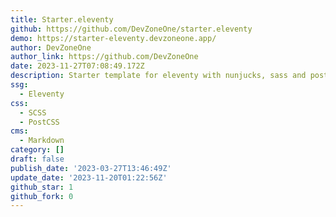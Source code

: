 ```yaml
---
title: Starter.eleventy
github: https://github.com/DevZoneOne/starter.eleventy
demo: https://starter-eleventy.devzoneone.app/
author: DevZoneOne
author_link: https://github.com/DevZoneOne
date: 2023-11-27T07:08:49.172Z
description: Starter template for eleventy with nunjucks, sass and postcss
ssg:
  - Eleventy
css:
  - SCSS
  - PostCSS
cms:
  - Markdown
category: []
draft: false
publish_date: '2023-03-27T13:46:49Z'
update_date: '2023-11-20T01:22:56Z'
github_star: 1
github_fork: 0
---
```

